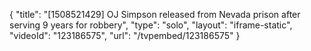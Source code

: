 {
    "title": "[1508521429] OJ Simpson released from Nevada prison after serving 9 years for robbery",
    "type": "solo",
    "layout": "iframe-static",
    "videoId": "123186575",
    "url": "\/tvpembed\/123186575"
}
